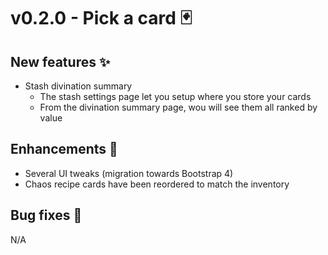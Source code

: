 # v0.2.0 - Pick a card 🃏

## New features ✨
- Stash divination summary
  - The stash settings page let you setup where you store your cards
  - From the divination summary page, wou will see them all ranked by value

## Enhancements 💅
- Several UI tweaks (migration towards Bootstrap 4)
- Chaos recipe cards have been reordered to match the inventory

## Bug fixes 🐛
N/A
